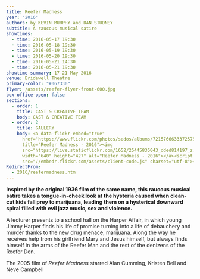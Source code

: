 ```yaml
---
title: Reefer Madness
year: "2016"
authors: by KEVIN MURPHY and DAN STUDNEY
subtitle: A raucous musical satire
showtimes:
  - time: 2016-05-17 19:30
  - time: 2016-05-18 19:30
  - time: 2016-05-19 19:30
  - time: 2016-05-20 19:30
  - time: 2016-05-21 14:30
  - time: 2016-05-21 19:30
showtime-summary: 17-21 May 2016
venue: Bridewell Theatre
primary-color: "#067330"
flyer: /assets/reefer-flyer-front-600.jpg
box-office-open: false
sections:
  - order: 1
    title: CAST & CREATIVE TEAM
    body: CAST & CREATIVE TEAM
  - order: 2
    title: GALLERY
    body: <a data-flickr-embed="true"
      href="https://www.flickr.com/photos/sedos/albums/72157666333725756"
      title="Reefer Madness - 2016"><img
      src="https://live.staticflickr.com/1652/25445835043_dded814197_z.jpg"
      width="640" height="427" alt="Reefer Madness - 2016"></a><script async
      src="//embedr.flickr.com/assets/client-code.js" charset="utf-8"></script>
RedirectFrom:
  - 2016/reefermadness.htm
---
```

**Inspired by the original 1936 film of the same name, this raucous musical satire takes a tongue-in-cheek look at the hysteria caused when clean-cut kids fall prey to marijuana, leading them on a hysterical downward spiral filled with evil jazz music, sex and violence.**

A lecturer presents to a school hall on the Harper Affair, in which young Jimmy Harper finds his life of promise turning into a life of debauchery and murder thanks to the new drug menace, marijuana. Along the way he receives help from his girlfriend Mary and Jesus himself, but always finds himself in the arms of the Reefer Man and the rest of the denizens of the Reefer Den.

The 2005 film of *Reefer Madness* starred Alan Cumming, Kristen Bell and Neve Campbell